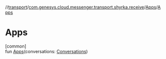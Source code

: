 //[transport](../../../index.md)/[com.genesys.cloud.messenger.transport.shyrka.receive](../index.md)/[Apps](index.md)/[Apps](-apps.md)

# Apps

[common]\
fun [Apps](-apps.md)(conversations: [Conversations](../-conversations/index.md))

